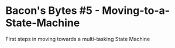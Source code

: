 # Bacon's Bytes #5 - Moving-to-a-State-Machine
First steps in moving towards a multi-tasking State Machine
